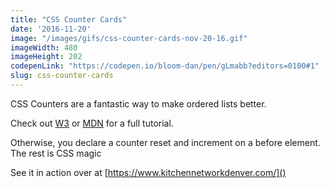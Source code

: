 ```yaml
---
title: "CSS Counter Cards"
date: '2016-11-20'
image: "/images/gifs/css-counter-cards-nov-20-16.gif"
imageWidth: 480
imageHeight: 202
codepenLink: "https://codepen.io/bloom-dan/pen/gLmabb?editors=0100#1"
slug: css-counter-cards
---
```


CSS Counters are a fantastic way to make ordered lists better.

Check out [W3](https://www.w3schools.com/css/css_counters.asp) or [MDN](https://developer.mozilla.org/en-US/docs/Web/CSS/CSS_Lists_and_Counters/Using_CSS_counters) for a full tutorial.

Otherwise, you declare a counter reset and increment on a before element. The rest is CSS magic

See it in action over at [https://www.kitchennetworkdenver.com/]()
